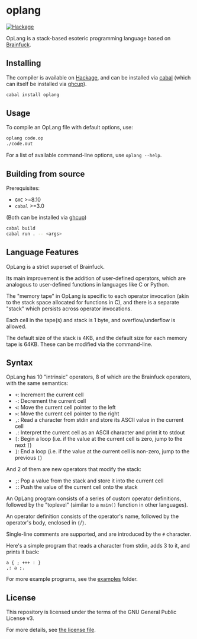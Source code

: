 # oplang

[![Hackage](https://img.shields.io/hackage/v/oplang?style=for-the-badge)](https://hackage.haskell.org/package/oplang)

OpLang is a stack-based esoteric programming language based on [Brainfuck](https://en.wikipedia.org/wiki/Brainfuck).

## Installing

The compiler is available on [Hackage](https://hackage.haskell.org/package/oplang), and can be installed via [cabal](https://www.haskell.org/cabal/) (which can itself be installed via [ghcup](https://www.haskell.org/ghcup/)).

```sh
cabal install oplang
```

## Usage

To compile an OpLang file with default options, use:

```sh
oplang code.op
./code.out
```

For a list of available command-line options, use `oplang --help`.

## Building from source

Prerequisites:

* `GHC` >=8.10
* `cabal` >=3.0

(Both can be installed via [ghcup](https://www.haskell.org/ghcup/))

```sh
cabal build
cabal run . -- <args>
```

## Language Features

OpLang is a strict superset of Brainfuck.

Its main improvement is the addition of user-defined operators, which are analogous to user-defined functions in languages like C or Python.

The "memory tape" in OpLang is specific to each operator invocation (akin to the stack space allocated for functions in C), and there is a separate "stack" which persists across operator invocations.

Each cell in the tape(s) and stack is 1 byte, and overflow/underflow is allowed.

The default size of the stack is 4KB, and the default size for each memory tape is 64KB. These can be modified via the command-line.

## Syntax

OpLang has 10 "intrinsic" operators, 8 of which are the Brainfuck operators, with the same semantics:

* `+`: Increment the current cell
* `-`: Decrement the current cell
* `<`: Move the current cell pointer to the left
* `>`: Move the current cell pointer to the right
* `,`: Read a character from stdin and store its ASCII value in the current cell
* `.`: Interpret the current cell as an ASCII character and print it to stdout
* `[`: Begin a loop (i.e. if the value at the current cell is zero, jump to the next `]`)
* `]`: End a loop (i.e. if the value at the current cell is non-zero, jump to the previous `[`)

And 2 of them are new operators that modify the stack:

* `;`: Pop a value from the stack and store it into the current cell
* `:`: Push the value of the current cell onto the stack

An OpLang program consists of a series of custom operator definitions, followed by the "toplevel" (similar to a `main()` function in other languages).

An operator definition consists of the operator's name, followed by the operator's body, enclosed in `{`/`}`.

Single-line comments are supported, and are introduced by the `#` character.

Here's a simple program that reads a character from stdin, adds 3 to it, and prints it back:

```oplang
a { ; +++ : }
,: a ;.
```

For more example programs, see the [examples](examples/) folder.

## License

This repository is licensed under the terms of the GNU General Public License v3.

For more details, see [the license file](LICENSE.txt).
